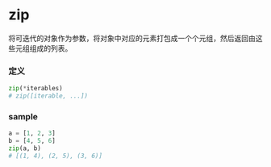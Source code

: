 # zip
将可迭代的对象作为参数，将对象中对应的元素打包成一个个元组，然后返回由这些元组组成的列表。

### 定义
```python
zip(*iterables)
# zip([iterable, ...])
```


### sample
```python
a = [1, 2, 3]
b = [4, 5, 6]
zip(a, b)
# [(1, 4), (2, 5), (3, 6)]
```


